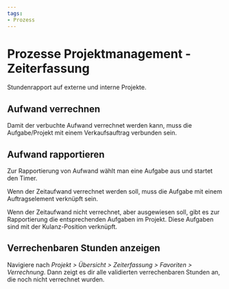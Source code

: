 ```yaml
---
tags:
- Prozess
---
```

# Prozesse Projektmanagement - Zeiterfassung
Stundenrapport auf externe und interne Projekte.

## Aufwand verrechnen

Damit der verbuchte Aufwand verrechnet werden kann, muss die Aufgabe/Projekt mit einem Verkaufsauftrag verbunden sein.

## Aufwand rapportieren

Zur Rapportierung von Aufwand wählt man eine Aufgabe aus und startet den Timer.

Wenn der Zeitaufwand verrechnet werden soll, muss die Aufgabe mit einem Auftragselement verknüpft sein.

Wenn der Zeitaufwand nicht verrechnet, aber ausgewiesen soll, gibt es zur Rapportierung die entsprechenden Aufgaben im Projekt. Diese Aufgaben sind mit der Kulanz-Position verknüpft.

## Verrechenbaren Stunden anzeigen

 Navigiere nach *Projekt > Übersicht > Zeiterfassung > Favoriten > Verrechnung*. Dann zeigt es dir alle validierten verrechenbaren Stunden an, die noch nicht verrechnet wurden.